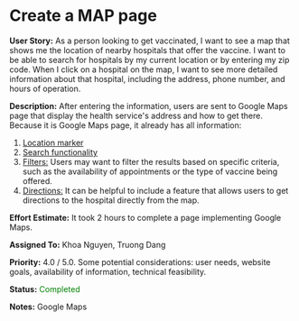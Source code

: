 # Create a MAP page

**User Story:** As a person looking to get vaccinated, I want to see a map that 
shows me the location of nearby hospitals that offer the vaccine. I want to be 
able to search for hospitals by my current location or by entering my zip code. 
When I click on a hospital on the map, I want to see more detailed information 
about that hospital, including the address, phone number, and hours of operation.

**Description:** After entering the information, users are sent to Google Maps
page that display the health service's address and how to get there. Because it
is Google Maps page, it already has all information:
1. <u>Location marker</u> 
2. <u>Search functionality</u> 
3. <u>Filters:</u> Users may want to filter the results based on specific 
   criteria, such as the availability of appointments or the type of vaccine 
   being offered.
4. <u>Directions:</u> It can be helpful to include a feature that allows users
   to get directions to the hospital directly from the map.

**Effort Estimate:** It took 2 hours to complete a page implementing Google Maps.

**Assigned To:** Khoa Nguyen, Truong Dang

**Priority:** 4.0 / 5.0. Some potential considerations: user needs, website goals, availability of 
information, technical feasibility.

**Status:** <span style="color:green">Completed</span>

**Notes:** Google Maps
